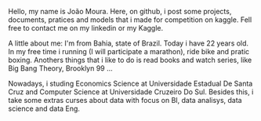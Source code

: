 Hello, my name is João Moura. Here, on github, i post some projects, documents, pratices and models that i made for competition on kaggle. Fell free to contact me on my linkedin or my Kaggle.

A little about me: I'm from Bahia, state of Brazil. Today i have 22 years old. In my free time i running (I will participate a marathon), ride bike and pratic boxing. Anothers things that i like to do is read books and watch series, like Big Bang Theory, Brooklyn 99 ...

Nowadays, i studing Economics Science at Universidade Estadual De Santa Cruz and Computer Science at Universidade Cruzeiro Do Sul. Besides this, i take some extras curses about data with focus on BI, data analisys, data science and data Eng.
